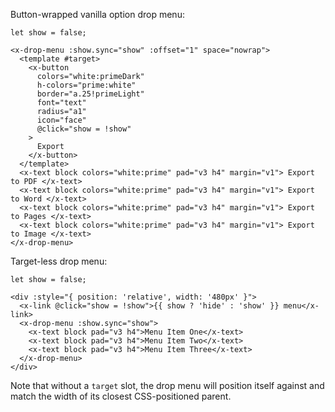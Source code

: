 
Button-wrapped vanilla option drop menu:

```vue
let show = false;

<x-drop-menu :show.sync="show" :offset="1" space="nowrap">
  <template #target>
    <x-button 
      colors="white:primeDark" 
      h-colors="prime:white" 
      border="a.25!primeLight" 
      font="text" 
      radius="a1" 
      icon="face" 
      @click="show = !show"
    >
      Export
    </x-button>
  </template>
  <x-text block colors="white:prime" pad="v3 h4" margin="v1"> Export to PDF </x-text>
  <x-text block colors="white:prime" pad="v3 h4" margin="v1"> Export to Word </x-text>
  <x-text block colors="white:prime" pad="v3 h4" margin="v1"> Export to Pages </x-text>
  <x-text block colors="white:prime" pad="v3 h4" margin="v1"> Export to Image </x-text>
</x-drop-menu>
```

Target-less drop menu:

```vue
let show = false;

<div :style="{ position: 'relative', width: '480px' }">
  <x-link @click="show = !show">{{ show ? 'hide' : 'show' }} menu</x-link>
  <x-drop-menu :show.sync="show">
    <x-text block pad="v3 h4">Menu Item One</x-text>
    <x-text block pad="v3 h4">Menu Item Two</x-text>
    <x-text block pad="v3 h4">Menu Item Three</x-text>
  </x-drop-menu>
</div>
```

Note that without a `target` slot, the drop menu will position itself against and match the width of its closest CSS-positioned parent.
